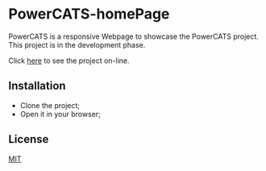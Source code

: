 # PowerCATS-homePage

PowerCATS is a responsive Webpage to showcase the PowerCATS project. This project is in the development phase.

Click [here](https://powercatsproject.github.io/PowerCATS-homePage) to see the project on-line.

## Installation

- Clone the project;
- Open it in your browser;

## License

[MIT](https://choosealicense.com/licenses/mit/)
